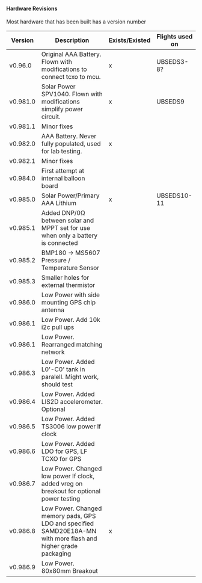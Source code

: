 #### Hardware Revisions

Most hardware that has been built has a version number

|Version|Description|Exists/Existed|Flights used on
|----|----|----|----
|v0.96.0|Original AAA Battery. Flown with modifications to connect tcxo to mcu.|x|UBSEDS3-8?
|v0.981.0|Solar Power SPV1040. Flown with modifications simplify power circuit.|x|UBSEDS9
|v0.981.1|Minor fixes|
|v0.982.0|AAA Battery. Never fully populated, used for lab testing.|x|
|v0.982.1|Minor fixes|
|v0.984.0|First attempt at internal balloon board|
|v0.985.0|Solar Power/Primary AAA Lithium|x|UBSEDS10-11
|v0.985.1|Added DNP/0Ω between solar and MPPT set for use when only a battery is connected|
|v0.985.2|BMP180 -> MS5607 Pressure / Temperature Sensor|
|v0.985.3|Smaller holes for external thermistor|
|v0.986.0|Low Power with side mounting GPS chip antenna|
|v0.986.1|Low Power. Add 10k i2c pull ups|
|v0.986.1|Low Power. Rearranged matching network|
|v0.986.3|Low Power. Added L0'-C0' tank in paralell. Might work, should test|
|v0.986.4|Low Power. Added LIS2D accelerometer. Optional|
|v0.986.5|Low Power. Added TS3006 low power lf clock|
|v0.986.6|Low Power. Added LDO for GPS, LF TCXO for GPS|
|v0.986.7|Low Power. Changed low power lf clock, added vreg on breakout for optional power testing|
|v0.986.8|Low Power. Changed memory pads, GPS LDO and specified SAMD20E18A-MN with more flash and higher grade packaging|x|
|v0.986.9|Low Power. 80x80mm Breakout|
